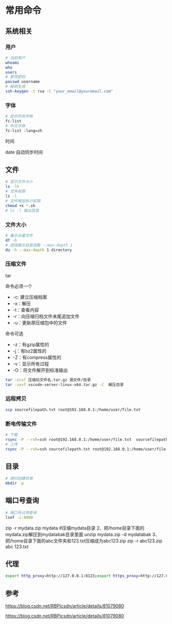 # 常用命令

## 系统相关

### 用户

```sh
# 当前用户
whoami 
who
users
# 更改密码
passwd username
# 秘钥生成
ssh-keygen -t rsa -C "your_email@youremail.com"
```

### 字体

```sh
# 显示所有字体
fc-list 
# 中文字体
fc-list :lang=zh 
```

时间

date 自动同步时间

## 文件

```sh
# 显示文件大小
ls -lh
# 文件权限
ls -l
# 文件增加执行权限
chmod +x *.sh
# ls -l 输出信息
```

### 文件大小

```sh
# 展示全量文件
df -h
# 选择展示目录层数 --max-depth 1
du -h --max-depth 1 directory
```



### 压缩文件

tar

命令必须一个

- -c: 建立压缩档案
- -x：解压
- -t：查看内容
- -r：向压缩归档文件末尾追加文件
- -u：更新原压缩包中的文件

命令可选

- -z：有gzip属性的
- -j：有bz2属性的
- -Z：有compress属性的
- -v：显示所有过程
- -O：将文件解开到标准输出

```sh
tar -zcvf 压缩后文件名.tar.gz 源文件/目录
tar -zxvf vscode-server-linux-x64.tar.gz -C  解压目录
```



### 远程拷贝

```sh
scp sourcefilepath.txt root@192.168.0.1:/home/user/file.txt
```



### 断电传输文件

```sh
# 下载
rsync -P --rsh=ssh root@192.168.0.1:/home/user/file.txt  sourcefilepath.txt
# 上传
rsync -P --rsh=ssh sourcefilepath.txt root@192.168.0.1:/home/user/file.txt  
```



## 目录

```sh
# 递归创建目录
mkdir -p
```

## 端口号查询

```sh
# 端口号占用查询
lsof -i:8000
```

zip -r mydata.zip mydata #压缩mydata目录
2、把/home目录下面的mydata.zip解压到mydatabak目录里面
unzip mydata.zip -d mydatabak
3、把/home目录下面的abc文件夹和123.txt压缩成为abc123.zip
zip -r abc123.zip abc 123.txt



## 代理

```sh
export http_proxy=http://127.0.0.1:8123;export https_proxy=http://127.0.0.1:8123;
```



## 参考

https://blog.csdn.net/RBPicsdn/article/details/81079080  

https://blog.csdn.net/RBPicsdn/article/details/81079080
